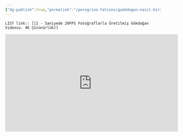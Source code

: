 ```yaml
---
{"dg-publish":true,"permalink":"/peregrine-falcons/goekdogan-nasil-birsey/2-saniyede-20-fps-fotograflarla-ueretilmis-goekdogan-videosu-4-k-coezuenuerluek/","updated":"2024-09-16T13:35:00.739+03:00"}
---
```


`LIST link:: [[2 - Saniyede 20FPS Fotoğraflarla Üretilmiş Gökdoğan Videosu. 4K Çözünürlük]] `

<iframe width="560" height="315" src="https://www.youtube.com/embed/baLeLNGZQwU?si=U9FM8w-Nu4QrJSzk" title="YouTube video player" frameborder="0" allow="accelerometer; autoplay; clipboard-write; encrypted-media; gyroscope; picture-in-picture; web-share" referrerpolicy="strict-origin-when-cross-origin" allowfullscreen></iframe>

